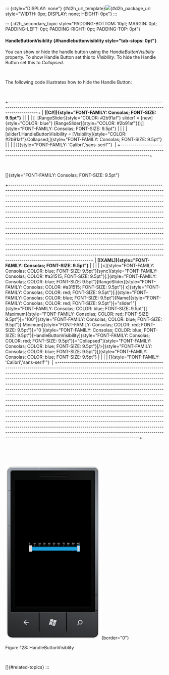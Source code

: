 ::: {style="DISPLAY: none"}
[](ms-xhelp:///?Id=d2h_url_template){#d2h_url_template}![](!package_url!){#d2h_package_url style="WIDTH: 0px; DISPLAY: none; HEIGHT: 0px"}
:::

::: {.d2h_secondary_topic style="PADDING-BOTTOM: 10pt; MARGIN: 0pt; PADDING-LEFT: 0pt; PADDING-RIGHT: 0pt; PADDING-TOP: 0pt"}
#### HandleButtonVisiblity {#handlebuttonvisiblity style="tab-stops: 0pt"}

You can show or hide the handle button using the *HandleButtonVisiblity* property. To show Handle Button set this to *Visibility*. To hide the Handle Button set this to *Collapsed*.

 

The following code illustrates how to hide the Handle Button:

 

+--------------------------------------------------------------------------------------------------------------------------------------------------------------------------+
| **[\[C#\]]{style="FONT-FAMILY: Consolas; FONT-SIZE: 9.5pt"}**                                                                                                            |
|                                                                                                                                                                          |
| [  [RangeSlider]{style="COLOR: #2b91af"} slider1 = [new]{style="COLOR: blue"} [RangeSlider]{style="COLOR: #2b91af"}();]{style="FONT-FAMILY: Consolas; FONT-SIZE: 9.5pt"} |
|                                                                                                                                                                          |
| [slider1.HandleButtonVisibility = [Visibility]{style="COLOR: #2b91af"}.Collapsed;]{style="FONT-FAMILY: Consolas; FONT-SIZE: 9.5pt"}                                      |
|                                                                                                                                                                          |
| []{style="FONT-FAMILY: 'Calibri','sans-serif'"}                                                                                                                          |
+--------------------------------------------------------------------------------------------------------------------------------------------------------------------------+

 

[]{style="FONT-FAMILY: Consolas; FONT-SIZE: 9.5pt"} 

+----------------------------------------------------------------------------------------------------------------------------------------------------------------------------------------------------------------------------------------------------------------------------------------------------------------------------------------------------------------------------------------------------------------------------------------------------------------------------------------------------------------------------------------------------------------------------------------------------------------------------------------------------------------------------------------------------------------------------------------------------------------------------------------------------------------------------------------------------------------------------------------------------------------------------------------------------------------------------------------------------------------------------------------------------------------------------------------------------------------------------------------------------------------------------+
| **[\[XAML\]]{style="FONT-FAMILY: Consolas; FONT-SIZE: 9.5pt"}**                                                                                                                                                                                                                                                                                                                                                                                                                                                                                                                                                                                                                                                                                                                                                                                                                                                                                                                                                                                                                                                                                                            |
|                                                                                                                                                                                                                                                                                                                                                                                                                                                                                                                                                                                                                                                                                                                                                                                                                                                                                                                                                                                                                                                                                                                                                                            |
| [\<]{style="FONT-FAMILY: Consolas; COLOR: blue; FONT-SIZE: 9.5pt"}[sync]{style="FONT-FAMILY: Consolas; COLOR: #a31515; FONT-SIZE: 9.5pt"}[:]{style="FONT-FAMILY: Consolas; COLOR: blue; FONT-SIZE: 9.5pt"}[RangeSlider]{style="FONT-FAMILY: Consolas; COLOR: #a31515; FONT-SIZE: 9.5pt"}[ x]{style="FONT-FAMILY: Consolas; COLOR: red; FONT-SIZE: 9.5pt"}[:]{style="FONT-FAMILY: Consolas; COLOR: blue; FONT-SIZE: 9.5pt"}[Name]{style="FONT-FAMILY: Consolas; COLOR: red; FONT-SIZE: 9.5pt"}[=\"slider1\"]{style="FONT-FAMILY: Consolas; COLOR: blue; FONT-SIZE: 9.5pt"}[ Maximum]{style="FONT-FAMILY: Consolas; COLOR: red; FONT-SIZE: 9.5pt"}[=\"100\"]{style="FONT-FAMILY: Consolas; COLOR: blue; FONT-SIZE: 9.5pt"}[ Minimum]{style="FONT-FAMILY: Consolas; COLOR: red; FONT-SIZE: 9.5pt"}[=\"0 ]{style="FONT-FAMILY: Consolas; COLOR: blue; FONT-SIZE: 9.5pt"}[HandleButtonVisibility]{style="FONT-FAMILY: Consolas; COLOR: red; FONT-SIZE: 9.5pt"}[=\"Collapsed\"]{style="FONT-FAMILY: Consolas; COLOR: blue; FONT-SIZE: 9.5pt"}[/\>]{style="FONT-FAMILY: Consolas; COLOR: blue; FONT-SIZE: 9.5pt"}[]{style="FONT-FAMILY: Consolas; COLOR: blue; FONT-SIZE: 9.5pt"} |
|                                                                                                                                                                                                                                                                                                                                                                                                                                                                                                                                                                                                                                                                                                                                                                                                                                                                                                                                                                                                                                                                                                                                                                            |
| []{style="FONT-FAMILY: 'Calibri','sans-serif'"}                                                                                                                                                                                                                                                                                                                                                                                                                                                                                                                                                                                                                                                                                                                                                                                                                                                                                                                                                                                                                                                                                                                            |
+----------------------------------------------------------------------------------------------------------------------------------------------------------------------------------------------------------------------------------------------------------------------------------------------------------------------------------------------------------------------------------------------------------------------------------------------------------------------------------------------------------------------------------------------------------------------------------------------------------------------------------------------------------------------------------------------------------------------------------------------------------------------------------------------------------------------------------------------------------------------------------------------------------------------------------------------------------------------------------------------------------------------------------------------------------------------------------------------------------------------------------------------------------------------------+

 

 

![](ImagesExt/image78_125.png){border="0"}

Figure 128: HandleButtonVisiblity

 

[]{#related-topics}
:::
